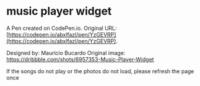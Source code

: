 # music player widget

A Pen created on CodePen.io. Original URL: [https://codepen.io/abxlfazl/pen/YzGEVRP](https://codepen.io/abxlfazl/pen/YzGEVRP).

Designed by:  Mauricio Bucardo
Original image: https://dribbble.com/shots/6957353-Music-Player-Widget

If the songs do not play or the photos do not load, please refresh the page once 